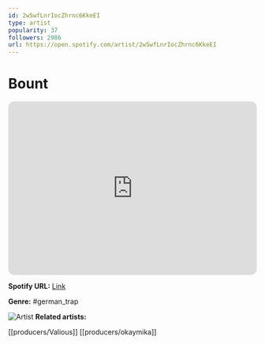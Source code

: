 ```yaml
---
id: 2w5wfLnrIocZhrnc6KkeEI
type: artist
popularity: 37
followers: 2986
url: https://open.spotify.com/artist/2w5wfLnrIocZhrnc6KkeEI
---
```

# Bount

<iframe style="border-radius:12px" src="https://open.spotify.com/embed/artist/2w5wfLnrIocZhrnc6KkeEI" width="100%" height="352" frameBorder="0" allowfullscreen="" allow="autoplay; clipboard-write; encrypted-media; fullscreen; picture-in-picture" loading="lazy"></iframe>

**Spotify URL:** [Link](https://open.spotify.com/artist/2w5wfLnrIocZhrnc6KkeEI)

**Genre:**  #german_trap

![Artist](https://i.scdn.co/image/ab6761610000e5eb3430518942209e2c0d831a76)
**Related artists:**

[[producers/Valious]]
[[producers/okaymika]]

